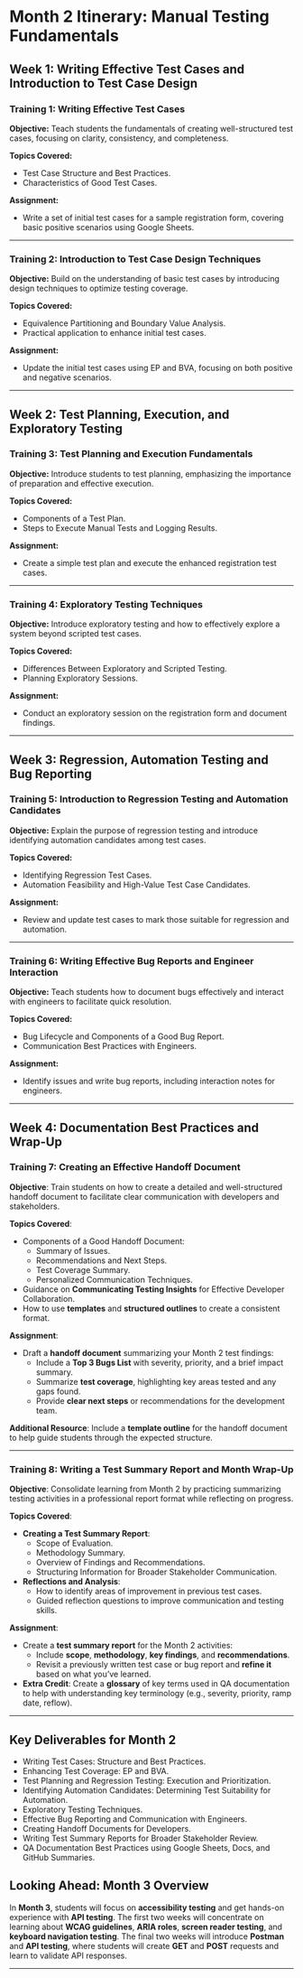   # Month 2 Itinerary: Manual Testing Fundamentals

## Week 1: Writing Effective Test Cases and Introduction to Test Case Design

### Training 1: Writing Effective Test Cases
**Objective:** Teach students the fundamentals of creating well-structured test cases, focusing on clarity, consistency, and completeness.

**Topics Covered:**
- Test Case Structure and Best Practices.
- Characteristics of Good Test Cases.

**Assignment:**
- Write a set of initial test cases for a sample registration form, covering basic positive scenarios using Google Sheets.

---

### Training 2: Introduction to Test Case Design Techniques
**Objective:** Build on the understanding of basic test cases by introducing design techniques to optimize testing coverage.

**Topics Covered:**
- Equivalence Partitioning and Boundary Value Analysis.
- Practical application to enhance initial test cases.

**Assignment:**
- Update the initial test cases using EP and BVA, focusing on both positive and negative scenarios.

---

## Week 2: Test Planning, Execution, and Exploratory Testing

### Training 3: Test Planning and Execution Fundamentals
**Objective:** Introduce students to test planning, emphasizing the importance of preparation and effective execution.

**Topics Covered:**
- Components of a Test Plan.
- Steps to Execute Manual Tests and Logging Results.

**Assignment:**
- Create a simple test plan and execute the enhanced registration test cases.

---

### Training 4: Exploratory Testing Techniques
**Objective:** Introduce exploratory testing and how to effectively explore a system beyond scripted test cases.

**Topics Covered:**
- Differences Between Exploratory and Scripted Testing.
- Planning Exploratory Sessions.

**Assignment:**
- Conduct an exploratory session on the registration form and document findings.

---

## Week 3: Regression, Automation Testing and Bug Reporting

### Training 5: Introduction to Regression Testing and Automation Candidates
**Objective:** Explain the purpose of regression testing and introduce identifying automation candidates among test cases.

**Topics Covered:**
- Identifying Regression Test Cases.
- Automation Feasibility and High-Value Test Case Candidates.

**Assignment:**
- Review and update test cases to mark those suitable for regression and automation.

---

### Training 6: Writing Effective Bug Reports and Engineer Interaction
**Objective:** Teach students how to document bugs effectively and interact with engineers to facilitate quick resolution.

**Topics Covered:**
- Bug Lifecycle and Components of a Good Bug Report.
- Communication Best Practices with Engineers.

**Assignment:**
- Identify issues and write bug reports, including interaction notes for engineers.

---

## Week 4: Documentation Best Practices and Wrap-Up

### Training 7: Creating an Effective Handoff Document
**Objective**: Train students on how to create a detailed and well-structured handoff document to facilitate clear communication with developers and stakeholders.

**Topics Covered**:
- Components of a Good Handoff Document:
  - Summary of Issues.
  - Recommendations and Next Steps.
  - Test Coverage Summary.
  - Personalized Communication Techniques.
- Guidance on **Communicating Testing Insights** for Effective Developer Collaboration.
- How to use **templates** and **structured outlines** to create a consistent format.

**Assignment**:
- Draft a **handoff document** summarizing your Month 2 test findings:
  - Include a **Top 3 Bugs List** with severity, priority, and a brief impact summary.
  - Summarize **test coverage**, highlighting key areas tested and any gaps found.
  - Provide **clear next steps** or recommendations for the development team.

**Additional Resource**: Include a **template outline** for the handoff document to help guide students through the expected structure.

---

### Training 8: Writing a Test Summary Report and Month Wrap-Up
**Objective**: Consolidate learning from Month 2 by practicing summarizing testing activities in a professional report format while reflecting on progress.

**Topics Covered**:
- **Creating a Test Summary Report**:
  - Scope of Evaluation.
  - Methodology Summary.
  - Overview of Findings and Recommendations.
  - Structuring Information for Broader Stakeholder Communication.
- **Reflections and Analysis**: 
  - How to identify areas of improvement in previous test cases.
  - Guided reflection questions to improve communication and testing skills.

**Assignment**:
- Create a **test summary report** for the Month 2 activities:
  - Include **scope**, **methodology**, **key findings**, and **recommendations**.
  - Revisit a previously written test case or bug report and **refine it** based on what you’ve learned.
- **Extra Credit**: Create a **glossary** of key terms used in QA documentation to help with understanding key terminology (e.g., severity, priority, ramp date, reflow).

---

## Key Deliverables for Month 2 
- Writing Test Cases: Structure and Best Practices.
- Enhancing Test Coverage: EP and BVA.
- Test Planning and Regression Testing: Execution and Prioritization.
- Identifying Automation Candidates: Determining Test Suitability for Automation.
- Exploratory Testing Techniques.
- Effective Bug Reporting and Communication with Engineers.
- Creating Handoff Documents for Developers.
- Writing Test Summary Reports for Broader Stakeholder Review.
- QA Documentation Best Practices using Google Sheets, Docs, and GitHub Summaries.

## Looking Ahead: Month 3 Overview

In **Month 3**, students will focus on **accessibility testing** and get hands-on experience with **API testing**. The first two weeks will concentrate on learning about **WCAG guidelines**, **ARIA roles**, **screen reader testing**, and **keyboard navigation testing**. The final two weeks will introduce **Postman** and **API testing**, where students will create **GET** and **POST** requests and learn to validate API responses.

---
